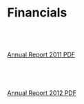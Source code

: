 # Financials

## <font color='white'>2011</font>
[Annual Report 2011 PDF](http://bohdocuments.s3.amazonaws.com/BOH-Annual_Report_2011.pdf)

## <font color='white'>2012</font>
[Annual Report 2012 PDF](https://bohdocuments.s3.amazonaws.com/BOH-Annual_Report_2012.pdf)
